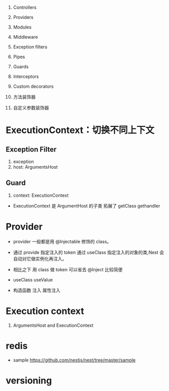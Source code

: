 1. Controllers
2. Providers
3. Modules
4. Middleware
5. Exception filters
6. Pipes
7. Guards
8. Interceptors
9. Custom decorators

10. 方法装饰器
11. 自定义参数装饰器

# ExecutionContext：切换不同上下文

## Exception Filter

1. exception
2. host: ArgumentsHost

## Guard

1. context: ExecutionContext

- ExecutionContext 是 ArgumentHost 的子类 拓展了 getClass gethandler

# Provider

- provider 一般都是用 @Injectable 修饰的 class。

* 通过 provide 指定注入的 token 通过 useClass 指定注入的对象的类,Nest 会自动对它做实例化再注入。
* 相比之下 用 class 做 token 可以省去 @Inject 比较简便

* useClass useValue

* 构造函数 注入 属性注入

# Execution context

1. ArgumentsHost and ExecutionContext

# redis

- sample https://github.com/nestjs/nest/tree/master/sample

# versioning
